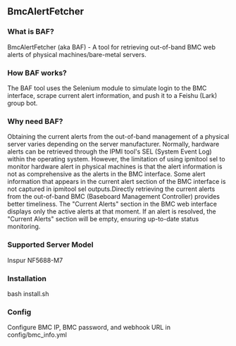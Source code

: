 ## BmcAlertFetcher

### What is BAF?
BmcAlertFetcher (aka BAF) - A tool for retrieving out-of-band BMC web alerts of physical machines/bare-metal servers.

### How BAF works?
The BAF tool uses the Selenium module to simulate login to the BMC interface, scrape current alert information, and push it to a Feishu (Lark) group bot.

### Why need BAF?
Obtaining the current alerts from the out-of-band management of a physical server varies depending on the server manufacturer. Normally, hardware alerts can be retrieved through the IPMI tool's SEL (System Event Log) within the operating system. 
However, the limitation of using ipmitool sel to monitor hardware alert in physical machines is that the alert information is not as comprehensive as the alerts in the BMC interface. Some alert information that appears in the current alert section of the BMC interface is not captured in ipmitool sel outputs.Directly retrieving the current alerts from the out-of-band BMC (Baseboard Management Controller) provides better timeliness. The "Current Alerts" section in the BMC web interface displays only the active alerts at that moment. If an alert is resolved, the "Current Alerts" section will be empty, ensuring up-to-date status monitoring.

### Supported Server Model
Inspur NF5688-M7

### Installation
bash install.sh
### Config
Configure BMC IP, BMC password, and webhook URL in config/bmc_info.yml
 
